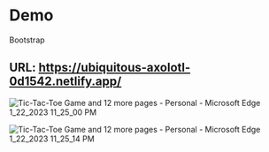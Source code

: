 # Demo
Bootstrap

## URL: https://ubiquitous-axolotl-0d1542.netlify.app/

![Tic-Tac-Toe Game and 12 more pages - Personal - Microsoft​ Edge 1_22_2023 11_25_00 PM](https://user-images.githubusercontent.com/96905686/213935959-95783ea6-3d1e-4459-a84f-778197e6e8d3.png)

![Tic-Tac-Toe Game and 12 more pages - Personal - Microsoft​ Edge 1_22_2023 11_25_14 PM](https://user-images.githubusercontent.com/96905686/213935960-cbfd6306-895a-4994-b43f-80eba75de205.png)
